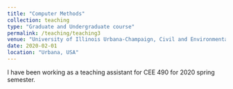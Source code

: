 ```yaml
---
title: "Computer Methods"
collection: teaching
type: "Graduate and Undergraduate course"
permalink: /teaching/teaching3
venue: "University of Illinois Urbana-Champaign, Civil and Environmental Engineering"
date: 2020-02-01
location: "Urbana, USA"
---
```


I have been working as a teaching assistant for CEE 490 for 2020 spring semester.
